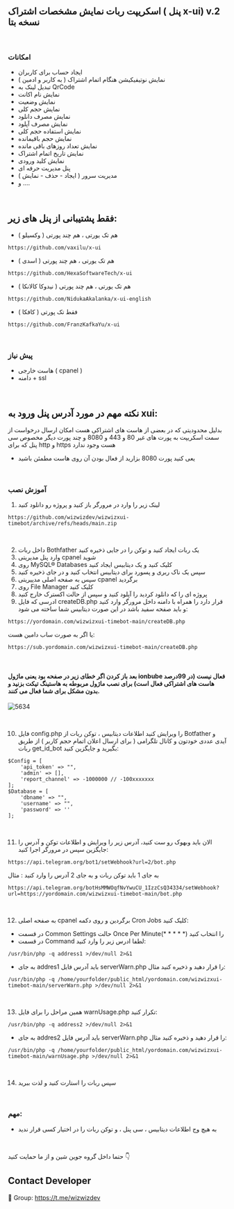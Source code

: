 ## اسکریپت ربات نمایش مشخصات اشتراک ( پنل  x-ui)  v.2 نسخه بتا

<br>

### امکانات

- ایجاد حساب برای کاربران
- نمایش نوتیفیکیشن هنگام اتمام اشتراک ( به کاربر و ادمین )
- تبدیل لینک به QrCode
- نمایش نام اکانت
- نمایش وضعیت 
- نمایش حجم کلی
- نمایش مصرف دانلود
- نمایش مصرف آپلود 
- نمایش استفاده حجم کلی
- نمایش حجم باقیمانده
- نمایش تعداد روزهای باقی مانده
- نمایش تاریخ اتمام اشتراک
- نمایش کلید ورودی  
- پنل مدیریت حرفه ای
- مدیریت سرور ( ایجاد - حذف - نمایش )
- و ....

<br>

## فقط پشتیبانی از پنل های زیر:

- ( وکسیلو ) هم تک یورتی ، هم چند پورتی
```` 
https://github.com/vaxilu/x-ui
```` 

- ( اسدی ) هم تک یورتی ، هم چند پورتی

```` 
https://github.com/HexaSoftwareTech/x-ui
````

- ( نیدوکا کالانکا ) هم تک یورتی ، هم چند پورتی

```` 
https://github.com/NidukaAkalanka/x-ui-english
```` 


- ( کافکا ) فقط تک پورتی

```` 
https://github.com/FranzKafkaYu/x-ui
```` 


<br>


### پیش نیاز

- هاست خارجی ( cpanel )
- دامنه + ssl



<br>

## نکته مهم در مورد آدرس پنل ورود به xui: 
بدلیل محدودیتی که در بعضی از هاست های اشتراکی هست امکان ارسال درخواست از سمت اسکریپت به پورت های غیر 80 و 443 و 8080 و چند پورت دیگر مخصوص سی پنل که برای http و https هست وجود ندارد
- یعی کنید پورت 8080 بزارید از فعال بودن آن روی هاست مطمئن باشید 

<br>

### آموزش نصب

1. لینک زیر را وارد در مرورگر باز کنید و پروژه رو دانلود کنید
```` 
https://github.com/wizwizdev/wizwizxui-timebot/archive/refs/heads/main.zip
````

<br>

2. داخل ربات Bothfather یک ربات ایجاد کنید و توکن را در جایی ذخیره کنید
3. وارد پنل مدیریتی cpanel شوید
4. روی MySQL® Databases کلیک کنید و یک دیتابیس ایجاد کنید
5. سپس یک ناک ربری و پسورد برای دیتابیس انتخاب کنید و در جای ذخیره کنید
6. سپس به صفحه اصلی مدییریتی cpanel برگردید
7. روی File Manager کلیک کنید
8. پروژه ای را که دانلود کردید را آپلود کنید و سپس از حالت اکسترک خارج کنید
9. ادرسی که فایل createDB.php قرار دارد را همراه با دامنه داخل مرورگر وارد کنید و باید صفحه سفید باشد در این صورت دیتابیس شما ساخته می شود:

```` 
https://yordomain.com/wizwizxui-timebot-main/createDB.php
````
یا اگر به صورت ساب دامین هست:
```` 
https://sub.yordomain.com/wizwizxui-timebot-main/createDB.php
````


<br>


#### بعد باز کردن اگر خطای زیر در صفحه بود یعنی ماژول ionbube فعال نیست (در 99درصد هاست های اشتراکی فعال است) برای نصب ماژول مربوطه به هاستینگ تیکت بزنید و بدون مشکل برای شما فعال می کنند. 


![5634](https://user-images.githubusercontent.com/27927279/222905888-cd79782d-dbc3-4301-91b8-abe9eb6fc5c2.JPG)



<br>


10.  فایل config.php را ویرایش کنید اطلاعات دیتابیس ، توکن ربات از Botfather و آیدی عددی خودتون و کانال تلگرامی ( برای ارسال اعلان اتمام حجم کاربر ) از طریق ربات get_id_bot بگیرید و جایگزین کنید:
```` 
$Config = [
    'api_token' => "",
    'admin' => [],
    'report_channel' => -1000000 // -100xxxxxxx
];
$Database = [
    'dbname' => "",
    'username' => "",
    'password' => ''
];
````

<br>


11. الان باید وبهوک رو ست کنید، آدرس زیر را ویرایش و اطلاعات توکن و آدرس را جایگزین سپس در مرورگر اجرا کنید:
````
https://api.telegram.org/bot1/setWebhook?url=2/bot.php
````
به جای 1 باید توکن ربات و به جای 2 آدرس را وارد کنید : مثال
````
https://api.telegram.org/botHsMMWOqfNvYwuCU_1IzzCsQ34334/setWebhook?url=https://yordomain.com/wizwizxui-timebot-main/bot.php
````

<br>

12. به صفحه اصلی cpanel برگردین و روی دکمه Cron Jobs کلیک کنید:
- در قسمت Common Settings حالت Once Per Minute(* * * * *) را انتخاب کنید
- در قسمت Command لطفا ادرس زیر را وارد کنید:
````
/usr/bin/php -q address1 >/dev/null 2>&1
````
- به جای addres1 باید آدرس فایل serverWarn.php را قرار دهید و ذخیره کنید مثال:
````
/usr/bin/php -q /home/yourfolder/public_html/yordomain.com/wizwizxui-timebot-main/serverWarn.php >/dev/null 2>&1
````

<br>


13. همین مراحل را برای فایل warnUsage.php تکرار کنید:
````
/usr/bin/php -q address2 >/dev/null 2>&1
````
- به جای addres2 باید آدرس فایل serverWarn.php را قرار دهید و ذخیره کنید مثال:
````
/usr/bin/php -q /home/yourfolder/public_html/yordomain.com/wizwizxui-timebot-main/warnUsage.php >/dev/null 2>&1
````

<br>



14. سپس ربات را استارت کنید و لذت ببرید

<br>

### مهم:

- به هیچ وج اطلاعات دیتابیس ، سی پنل ، و توکن ربات را در اختیار کسی قرار ندید

<br>


حتما داخل گروه جوین شین و از ما حمایت کنید 👇

## Contact Developer
💎 Group: https://t.me/wizwizdev
